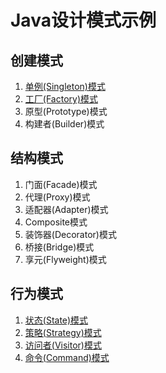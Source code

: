 # Java设计模式示例

## 创建模式

1. [单例(Singleton)模式](docs/singleton.md)
2. [工厂(Factory)模式](docs/factory.md)
2. 原型(Prototype)模式
4. 构建者(Builder)模式

## 结构模式

1. 门面(Facade)模式
2. 代理(Proxy)模式
3. 适配器(Adapter)模式
4. Composite模式
5. 装饰器(Decorator)模式
6. 桥接(Bridge)模式
7. 享元(Flyweight)模式

## 行为模式

1. [状态(State)模式](docs/state.md)
1. [策略(Strategy)模式](docs/strategy.md)
1. [访问者(Visitor)模式](docs/visitor.md)
1. [命令(Command)模式](docs/command.md)